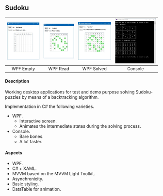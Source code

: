 ## Sudoku

|![WPF Empty](Screenshots/empty.jpg)|![WPF Read](Screenshots/read.jpg)|![WPF Solved](Screenshots/solved.jpg)|![Console](Screenshots/console.jpg)|
|:---:|:---:|:---:|:---:|
|WPF Empty|WPF Read|WPF Solved|Console|

#### Description
Working desktop applications for test and demo purpose solving Sudoku-puzzles by means of a backtracking algorithm.

Implementation in C# the following varieties.
*  WPF. 
   * Interactive screen.
   * Animates the intermediate states during the solving process.
*  Console. 
   *  Bare bones. 
   *  A lot faster.

#### Aspects
* WPF.
* C# + XAML.
* MVVM based on the MVVM Light Toolkit.
* Asynchronicity.
* Basic styling.
* DataTable for animation.
